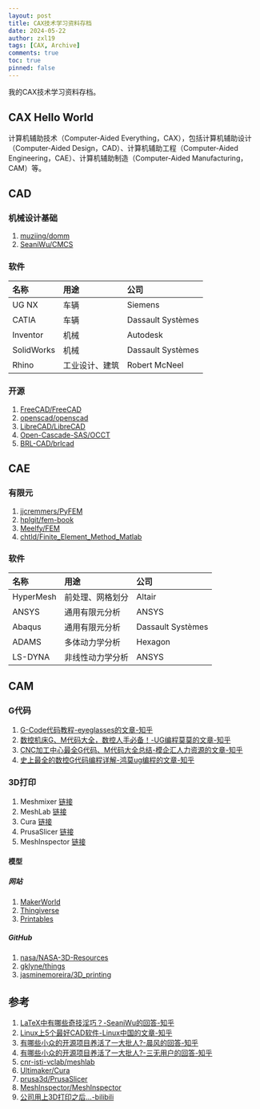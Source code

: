 ```yaml
---
layout: post
title: CAX技术学习资料存档
date: 2024-05-22
author: zxl19
tags: [CAX, Archive]
comments: true
toc: true
pinned: false
---
```


我的CAX技术学习资料存档。

<!-- more -->

## CAX Hello World

计算机辅助技术（Computer-Aided Everything，CAX），包括计算机辅助设计（Computer-Aided Design，CAD）、计算机辅助工程（Computer-Aided Engineering，CAE）、计算机辅助制造（Computer-Aided Manufacturing，CAM）等。

## CAD

### 机械设计基础

1. [muziing/domm](https://github.com/muziing/domm)
2. [SeaniWu/CMCS](https://github.com/SeaniWu/CMCS)

### 软件

| 名称 | 用途 | 公司 |
| :--- | :--- | :--- |
| UG NX | 车辆 | Siemens |
| CATIA | 车辆 | Dassault Systèmes |
| Inventor | 机械 | Autodesk |
| SolidWorks | 机械 | Dassault Systèmes |
| Rhino | 工业设计、建筑 | Robert McNeel |

### 开源

1. [FreeCAD/FreeCAD](https://github.com/FreeCAD/FreeCAD)
2. [openscad/openscad](https://github.com/openscad/openscad)
3. [LibreCAD/LibreCAD](https://github.com/LibreCAD/LibreCAD)
4. [Open-Cascade-SAS/OCCT](https://github.com/Open-Cascade-SAS/OCCT)
5. [BRL-CAD/brlcad](https://github.com/BRL-CAD/brlcad)

## CAE

### 有限元

1. [jjcremmers/PyFEM](https://github.com/jjcremmers/PyFEM)
2. [hplgit/fem-book](https://github.com/hplgit/fem-book)
3. [Meelfy/FEM](https://github.com/Meelfy/FEM)
4. [chtld/Finite_Element_Method_Matlab](https://github.com/chtld/Finite_Element_Method_Matlab)

### 软件

| 名称 | 用途 | 公司 |
| :--- | :--- | :--- |
| HyperMesh | 前处理、网格划分 | Altair |
| ANSYS | 通用有限元分析 | ANSYS |
| Abaqus | 通用有限元分析 | Dassault Systèmes |
| ADAMS | 多体动力学分析 | Hexagon |
| LS-DYNA | 非线性动力学分析 | ANSYS |

## CAM

### G代码

1. [G-Code代码教程-eyeglasses的文章-知乎](https://zhuanlan.zhihu.com/p/445194379)
2. [数控机床G、M代码大全，数控人手必备！-UG编程莫莫的文章-知乎](https://zhuanlan.zhihu.com/p/76438715)
3. [CNC加工中心最全G代码、M代码大全总结-模企汇人力资源的文章-知乎](https://zhuanlan.zhihu.com/p/358380998)
4. [史上最全的数控G代码编程详解-鸿莫ug编程的文章-知乎](https://zhuanlan.zhihu.com/p/71763326)

### 3D打印

1. Meshmixer [链接](https://meshmixer.com)
2. MeshLab [链接](https://www.meshlab.net)
3. Cura [链接](https://ultimaker.com/software/ultimaker-cura/)
4. PrusaSlicer [链接](https://www.prusa3d.com/page/prusaslicer_424/)
5. MeshInspector [链接](https://meshinspector.com)

#### 模型

##### 网站

1. [MakerWorld](https://makerworld.com)
2. [Thingiverse](https://www.thingiverse.com)
3. [Printables](https://www.printables.com)

##### GitHub

1. [nasa/NASA-3D-Resources](https://github.com/nasa/NASA-3D-Resources)
2. [gklyne/things](https://github.com/gklyne/things)
3. [jasminemoreira/3D_printing](https://github.com/jasminemoreira/3D_printing)

## 参考

1. [LaTeX中有哪些奇技淫巧？-SeaniWu的回答-知乎](https://www.zhihu.com/question/358903003/answer/46259999254)
2. [Linux上5个最好CAD软件-Linux中国的文章-知乎](https://zhuanlan.zhihu.com/p/81680138)
3. [有哪些小众的开源项目养活了一大批人?-晨风的回答-知乎](https://www.zhihu.com/question/489866711/answer/1960737698206692209)
4. [有哪些小众的开源项目养活了一大批人?-三无用户的回答-知乎](https://www.zhihu.com/question/489866711/answer/1963166317977797333)
5. [cnr-isti-vclab/meshlab](https://github.com/cnr-isti-vclab/meshlab)
6. [Ultimaker/Cura](https://github.com/Ultimaker/Cura)
7. [prusa3d/PrusaSlicer](https://github.com/prusa3d/PrusaSlicer)
8. [MeshInspector/MeshInspector](https://github.com/MeshInspector/MeshInspector)
9. [公司用上3D打印之后…-bilibili](https://www.bilibili.com/video/BV17DKAzqEWm/)
